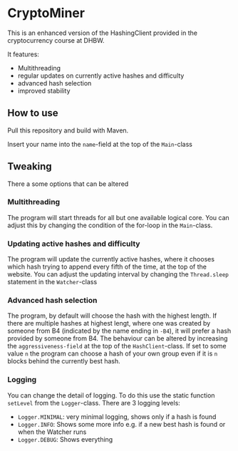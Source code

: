 # CryptoMiner

This is an enhanced version of the HashingClient provided in the cryptocurrency course at DHBW.

It features:
- Multithreading
- regular updates on currently active hashes and difficulty
- advanced hash selection
- improved stability

## How to use

Pull this repository and build with Maven.

Insert your name into the ```name```-field at the top of the ```Main```-class

## Tweaking

There a some options that can be altered

### Multithreading

The program will start threads for all but one available logical core. You can adjust this by changing the condition of the for-loop in the ```Main```-class.

### Updating active hashes and difficulty

The program will update the currently active hashes, where it chooses which hash trying to append every fifth of the time, at the top of the website. You can adjust the updating interval by changing the ```Thread.sleep``` statement in the ```Watcher```-class

### Advanced hash selection

The program, by default will choose the hash with the highest length. If there are multiple hashes at highest lengt, where one was created by someone from B4 (indicated by the name ending in ```-B4```), it will prefer a hash provided by someone from B4.
The behaviour can be altered by increasing the ```aggressiveness-field``` at the top of the ```HashClient```-class. If set to some value ```n``` the program can choose a hash of your own group even if it is ```n``` blocks behind the currently best hash.

### Logging

You can change the detail of logging. To do this use the static function ```setLevel``` from the ```Logger```-class. There are 3 logging levels:
- ```Logger.MINIMAL```: very minimal logging, shows only if a hash is found
- ```Logger.INFO```: Shows some more info e.g. if a new best hash is found or when the Watcher runs
- ```Logger.DEBUG```: Shows everything
